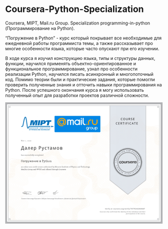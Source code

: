 # Coursera-Python-Specialization
Coursera, MIPT, Mail.ru Group. Specialization programming-in-python (Программирование на Python).

“Погружение в Python” - курс который покрывает все необходимые для ежедневной работы программиста темы, а также рассказывает про многие особенности языка, которые часто опускают при его изучении.

В ходе курса я изучил конструкцию языка, типы и структуры данных, функции, научился применять объектно-ориентированное и функциональное программирование, узнал про особенности реализации Python, научился писать асинхронный и многопоточный код. Помимо теории были и практические задания, которые помогли проверить полученные знания и отточить навыки программирования на Python. После успешного окончания курса я могу использовать полученный опыт для разработки проектов различной сложности.

![Сertificate](https://github.com/iamrustamov/Coursera-Python-Specialization/blob/master/cert.jpg "Сертификат")
